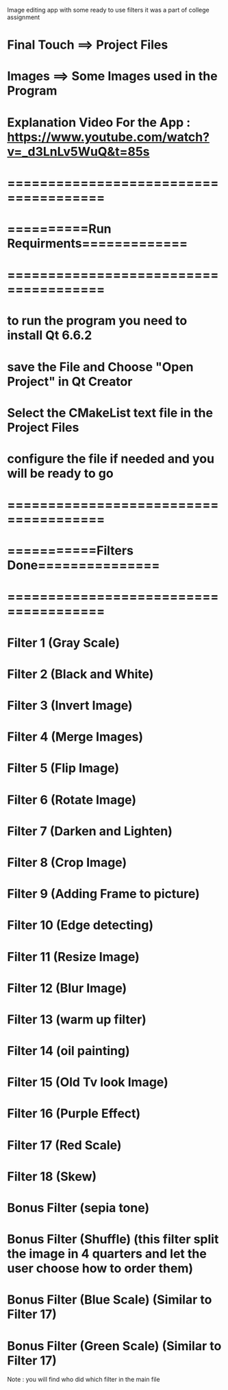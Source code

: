 Image editing app with some ready to use filters
it was a part of college assignment

# Final Touch ==> Project Files
# Images ==> Some Images used in the Program 


# Explanation Video For the App : https://www.youtube.com/watch?v=_d3LnLv5WuQ&t=85s
# ======================================
# ==========Run Requirments=============
# ======================================

# to run the program you need to install Qt 6.6.2
# save the File and Choose "Open Project" in Qt Creator
# Select the CMakeList text file in the Project Files
# configure the file if needed and you will be ready to go

# ======================================
# ===========Filters Done===============
# ======================================

# Filter 1 (Gray Scale)
# Filter 2 (Black and White)
# Filter 3 (Invert Image)
# Filter 4 (Merge Images)
# Filter 5 (Flip Image)
# Filter 6 (Rotate Image)
# Filter 7 (Darken and Lighten)
# Filter 8 (Crop Image)
# Filter 9 (Adding Frame to picture)
# Filter 10 (Edge detecting)
# Filter 11 (Resize Image)
# Filter 12 (Blur Image)
# Filter 13 (warm up filter)
# Filter 14 (oil painting)
# Filter 15 (Old Tv look Image)
# Filter 16 (Purple Effect)
# Filter 17 (Red Scale)
# Filter 18 (Skew)
# Bonus Filter (sepia tone)
# Bonus Filter (Shuffle) (this filter split the image in 4 quarters and let the user choose how to order them)
# Bonus Filter (Blue Scale) (Similar to Filter 17)
# Bonus Filter (Green Scale) (Similar to Filter 17)



Note : you will find who did which filter in the main file 
